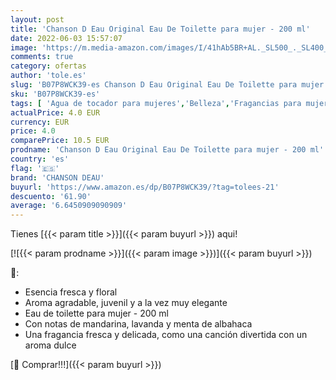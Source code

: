 ```yaml
---
layout: post
title: 'Chanson D Eau Original Eau De Toilette para mujer - 200 ml'
date: 2022-06-03 15:57:07
image: 'https://m.media-amazon.com/images/I/41hAb5BR+AL._SL500_._SL400_.jpg'
comments: true
category: ofertas
author: 'tole.es'
slug: 'B07P8WCK39-es Chanson D Eau Original Eau De Toilette para mujer - 200 ml'
sku: 'B07P8WCK39-es'
tags: [ 'Agua de tocador para mujeres','Belleza','Fragancias para mujeres','Perfumes y fragancias','chanson deau','de','eau','toilette','🇪🇸', ]
actualPrice: 4.0 EUR
currency: EUR
price: 4.0
comparePrice: 10.5 EUR
prodname: 'Chanson D Eau Original Eau De Toilette para mujer - 200 ml'
country: 'es'
flag: '🇪🇸'
brand: 'CHANSON DEAU'
buyurl: 'https://www.amazon.es/dp/B07P8WCK39/?tag=tolees-21'
descuento: '61.90'
average: '6.6450909090909'
---
```


Tienes [{{< param title >}}]({{< param buyurl >}}) aqui!

[![{{< param prodname >}}]({{< param image >}})]({{< param buyurl >}})

🔎:

- Esencia fresca y floral
- Aroma agradable, juvenil y a la vez muy elegante
- Eau de toilette para mujer - 200 ml
- Con notas de mandarina, lavanda y menta de albahaca
- Una fragancia fresca y delicada, como una canción divertida con un aroma dulce

[🛒 Comprar!!!]({{< param buyurl >}})
